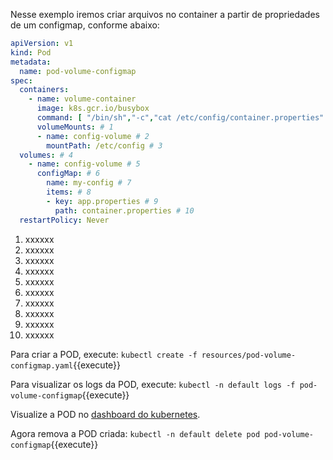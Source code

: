 Nesse exemplo iremos criar arquivos no container a partir de propriedades de um configmap, conforme abaixo:

```yaml
apiVersion: v1
kind: Pod
metadata:
  name: pod-volume-configmap
spec:
  containers:
    - name: volume-container
      image: k8s.gcr.io/busybox
      command: [ "/bin/sh","-c","cat /etc/config/container.properties" ]
      volumeMounts: # 1
      - name: config-volume # 2
        mountPath: /etc/config # 3
  volumes: # 4
    - name: config-volume # 5
      configMap: # 6
        name: my-config # 7
        items: # 8
        - key: app.properties # 9
          path: container.properties # 10
  restartPolicy: Never
```

1. xxxxxx
2. xxxxxx
3. xxxxxx
4. xxxxxx
5. xxxxxx
6. xxxxxx
7. xxxxxx
8. xxxxxx
9. xxxxxx
10. xxxxxx

Para criar a POD, execute: `kubectl create -f resources/pod-volume-configmap.yaml`{{execute}}

Para visualizar os logs da POD, execute: `kubectl -n default logs -f pod-volume-configmap`{{execute}}

Visualize a POD no [dashboard do kubernetes](https://[[HOST_SUBDOMAIN]]-30000-[[KATACODA_HOST]].environments.katacoda.com/).

Agora remova a POD criada: `kubectl -n default delete pod pod-volume-configmap`{{execute}}
